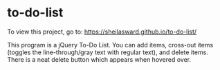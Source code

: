 # to-do-list

To view this project, go to:  https://sheilasward.github.io/to-do-list/

This program is a jQuery To-Do List.  You can add items, cross-out items (toggles the line-through/gray text with regular text), and delete items.  There is a neat delete button which appears when hovered over. 


